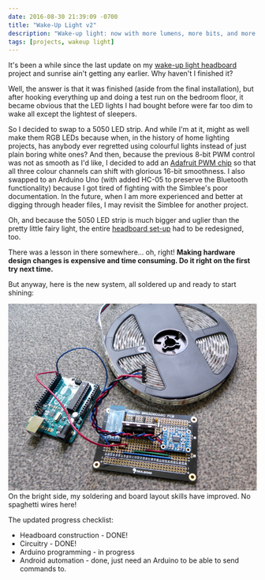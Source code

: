 ```yaml
---
date: 2016-08-30 21:39:09 -0700
title: "Wake-Up Light v2"
description: "Wake-up light: now with more lumens, more bits, and more colors."
tags: [projects, wakeup light]
---
```


It's been a while since the last update on my [wake-up light headboard](/posts/wake-up-light-1/) project and sunrise ain't getting
any earlier. Why haven't I finished it?

Well, the answer is that it was finished (aside from the final installation), but after hooking everything up and doing a test
run on the bedroom floor, it became obvious that the LED lights I had bought before were far too dim to wake all except the
lightest of sleepers.

So I decided to swap to a 5050 LED strip. And while I'm at it, might as well make them RGB LEDs because when, in the history of
home lighting projects, has anybody ever regretted using colourful lights instead of just plain boring white ones? And then,
because the previous 8-bit PWM control was not as smooth as I'd like, I decided to add an
[Adafruit PWM chip](https://www.adafruit.com/product/1455) so that all three colour channels can shift with glorious 16-bit
smoothness. I also swapped to an Arduino Uno (with added HC-05 to preserve the Bluetooth functionality) because I got tired of
fighting with the Simblee's poor documentation. In the future, when I am more experienced and better at digging through header
files, I may revisit the Simblee for another project.

Oh, and because the 5050 LED strip is much bigger and uglier than the pretty little fairy light, the entire 
[headboard set-up](/assets/images/2016/headboard-sketch.jpg) had to be redesigned, too.

There was a lesson in there somewhere... oh, right! **Making hardware design changes is expensive and time consuming. Do it right on
the first try next time.**

But anyway, here is the new system, all soldered up and ready to start shining:

![Photo of finished PCB](/assets/images/2016/headboard-rev2-circuit.jpg)
<span class="caption">On the bright side, my soldering and board layout skills have improved. No spaghetti wires here!</span>

The updated progress checklist:

* Headboard construction - DONE!
* Circuitry - DONE!
* Arduino programming - in progress
* Android automation - done, just need an Arduino to be able to send commands to.